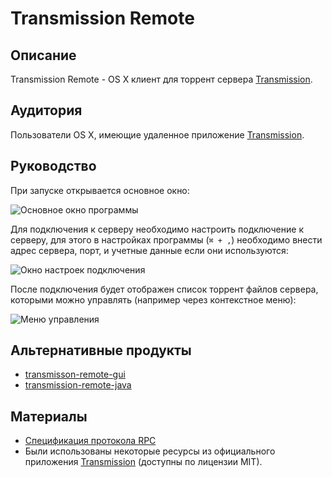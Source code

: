 # Transmission Remote

## Описание
Transmission Remote - OS X клиент для торрент сервера [Transmission][transmission].

## Аудитория
Пользователи OS X, имеющие удаленное приложение [Transmission][transmission].

## Руководство
При запуске открывается основное окно: 

![Основное окно программы][mainwindow]

Для подключения к серверу необходимо настроить подключение к серверу, для этого в настройках программы (`⌘ + ,`) необходимо внести адрес сервера, порт, и учетные данные если они используются:

![Окно настроек подключения][options]

После подключения будет отображен список торрент файлов сервера, которыми можно управлять (например через контекстное меню):

![Меню управления][menu]

## Альтернативные продукты

* [transmisson-remote-gui](http://code.google.com/p/transmisson-remote-gui)
* [transmission-remote-java](http://sourceforge.net/projects/transmission-rj)

## Материалы

* [Спецификация протокола RPC][rpcspec]
* Были использованы некоторые ресурсы из официального приложения [Transmission][transmission] (доступны по лицензии MIT).

[transmission]: http://transmissionbt.com
[mainwindow]: https://raw.github.com/TurchenkoAlex/osx-project-2/master/screenshots/mainwindow.png
[menu]: https://raw.github.com/TurchenkoAlex/osx-project-2/master/screenshots/menu.png
[options]: https://raw.github.com/TurchenkoAlex/osx-project-2/master/screenshots/options.png
[rpcspec]: https://raw.github.com/TurchenkoAlex/osx-project-2/master/rpc-spec.txt